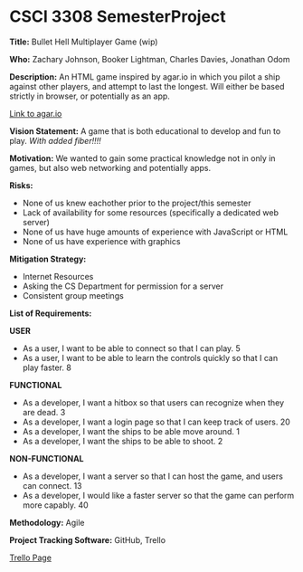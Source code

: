 # CSCI 3308 SemesterProject

**Title:** Bullet Hell Multiplayer Game (wip)

**Who:** Zachary Johnson, Booker Lightman, Charles Davies, Jonathan Odom

**Description:** An HTML game inspired by agar.io in which you pilot a ship against other players, and attempt to last the longest. Will either be based strictly in browser, or potentially as an app.

[Link to agar.io](http://agar.io/)

**Vision Statement:** A game that is both educational to develop and fun to play. *With added fiber!!!!*

**Motivation:** We wanted to gain some practical knowledge not in only in games, but also web networking and potentially apps.

**Risks:** 
* None of us knew eachother prior to the project/this semester
* Lack of availability for some resources (specifically a dedicated web server)
* None of us have huge amounts of experience with JavaScript or HTML
* None of us have experience with graphics

**Mitigation Strategy:** 
* Internet Resources
* Asking the CS Department for permission for a server
* Consistent group meetings

**List of Requirements:** 

**USER**
* As a user, I want to be able to connect so that I can play.                               5 
* As a user, I want to be able to learn the controls quickly so that I can play faster.     8

**FUNCTIONAL**
* As a developer, I want a hitbox so that users can recognize when they are dead.           3
* As a developer, I want a login page so that I can keep track of users.                    20
* As a developer, I want the ships to be able move around.                                  1
* As a developer, I want the ships to be able to shoot.                                     2

**NON-FUNCTIONAL**
* As a developer, I want a server so that I can host the game, and users can connect.       13  
* As a developer, I would like a faster server so that the game can perform more capably.   40

**Methodology:** Agile

**Project Tracking Software:** GitHub, Trello

[Trello Page](https://trello.com/b/OIUHQmfh/3308-project)
